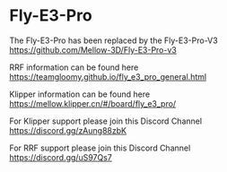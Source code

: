 # Fly-E3-Pro

The Fly-E3-Pro has been replaced by the Fly-E3-Pro-V3 https://github.com/Mellow-3D/Fly-E3-Pro-v3

RRF information can be found here https://teamgloomy.github.io/fly_e3_pro_general.html

Klipper information can be found here https://mellow.klipper.cn/#/board/fly_e3_pro/

For Klipper support please join this Discord Channel https://discord.gg/zAung88zbK

For RRF support please join this Discord Channel https://discord.gg/uS97Qs7
